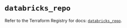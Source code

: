 # `databricks_repo`

Refer to the Terraform Registry for docs: [`databricks_repo`](https://registry.terraform.io/providers/databricks/databricks/1.86.0/docs/resources/repo).
